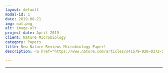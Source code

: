 ```yaml
---
layout: default
modal-id: 1
date: 2019-08-21
img: nat.png
alt: image-alt
project-date: April 2019
client: Nature Microbiology
category: Papers
title: New Nature Reviews Microbiology Paper!
description: <a href="https://www.nature.com/articles/s41579-020-0372-5">Check it out</a>!

---
```



---
